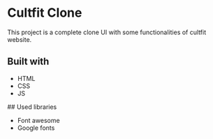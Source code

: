 # Cultfit Clone
This project is a complete clone UI with some functionalities of cultfit website. 

## Built with
<ul>
  <li>HTML</li>
  <li>CSS</li>
  <li>JS</li>
</ul>
## Used libraries
<ul>
  <li>Font awesome</li>
  <li>Google fonts</li>
</ul>
